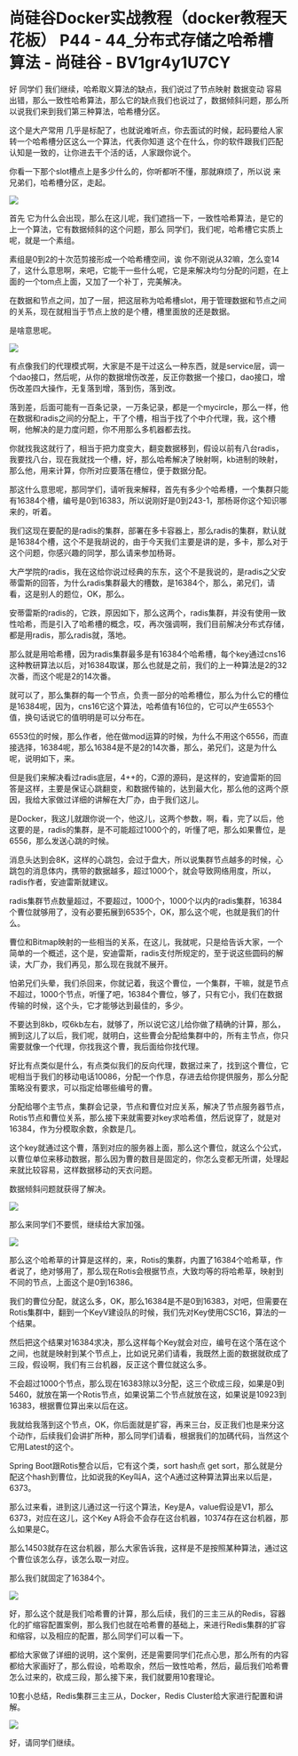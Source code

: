 # 尚硅谷Docker实战教程（docker教程天花板） P44 - 44_分布式存储之哈希槽算法 - 尚硅谷 - BV1gr4y1U7CY

好 同学们 我们继续，哈希取义算法的缺点，我们说过了节点映射 数据变动 容易出错，那么一致性哈希算法，那么它的缺点我们也说过了，数据倾斜问题，那么所以说我们来到我们第三种算法，哈希槽分区。

这个是大产常用 几乎是标配了，也就说难听点，你去面试的时候，起码要给人家转一个哈希槽分区这么一个算法，代表你知道 这个在什么，你的软件跟我们匹配 认知是一致的，让你进去干个活的话，人家跟你说个。

你看一下那个slot槽点上是多少什么的，你听都听不懂，那就麻烦了，所以说 来 兄弟们，哈希槽分区，走起。

![](img/7014eb816869c197cf9ac1b0b84e1d88_1.png)

首先 它为什么会出现，那么在这儿呢，我们遮挡一下，一致性哈希算法，是它的上一个算法，它有数据倾斜的这个问题，那么 同学们，我们呢，哈希槽它实质上呢，就是一个素组。

素组是0到2的十次范剪接形成一个哈希槽空间，诶 你不刚说从32嘛，怎么变14了，这什么意思啊，来吧，它能干一些什么呢，它是来解决均匀分配的问题，在上面的一个tom点上面，又加了一个补丁，完美解决。

在数据和节点之间，加了一层，把这层称为哈希槽slot，用于管理数据和节点之间的关系，现在就相当于节点上放的是个槽，槽里面放的还是数据。

是啥意思呢。

![](img/7014eb816869c197cf9ac1b0b84e1d88_3.png)

有点像我们的代理模式啊，大家是不是干过这么一种东西，就是service层，调一个dao接口，然后呢，从你的数据增伤改差，反正你数据一个接口，dao接口，增伤改差四大操作，无复落到增，落到伤，落到改。

落到差，后面可能有一百条记录，一万条记录，都是一个mycircle，那么一样，他在数据和radis之间的分配上，干了个槽，相当于找了个中介代理，我，这个槽啊，他解决的是力度问题，你不用那么多机器都去找。

你就找我这就行了，相当于把力度变大，翻变数据移到，假设以前有八台radis，我要找八台，现在我就找一个槽，好，那么哈希解决了映射啊，kb进制的映射，那么他，用来计算，你所对应要落在槽位，便于数据分配。

那这什么意思呢，那同学们，请听我来解释，首先有多少个哈希槽，一个集群只能有16384个槽，编号是0到16383，所以说刚好是0到243-1，那杨哥你这个知识哪来的，听着。

我们这现在要配的是radis的集群，部署在多卡容器上，那么radis的集群，默认就是16384个槽，这个不是我胡说的，由于今天我们主要是讲的是，多卡，那么对于这个问题，你感兴趣的同学，那么请来参加杨哥。

大产学院的radis，我在这给你说过经典的东东，这个不是我说的，是radis之父安蒂雷斯的回答，为什么radis集群最大的槽数，是16384个，那么，弟兄们，请看，这是别人的题位，OK，那么。

安蒂雷斯的radis的，它跌，原因如下，那么这两个，radis集群，并没有使用一致性哈希，而是引入了哈希槽的概念，哎，再次强调啊，我们目前解决分布式存储，都是用radis，那么radis就，落地。

那么就是用哈希槽，因为radis集群最多是有16384个哈希槽，每个key通过cns16这种教研算法以后，对16384取谋，那么也就是之前，我们的上一种算法是2的32次番，而这个呢是2的14次番。

就可以了，那么集群的每一个节点，负责一部分的哈希槽位，那么为什么它的槽位是16384呢，因为，cns16它这个算法，哈希值有16位的，它可以产生6553个值，换句话说它的值明明是可以分布在。

6553位的时候，那么作者，他在做mod运算的时候，为什么不用这个6556，而直接选择，16384呢，那么16384是不是2的14次番，那么，弟兄们，这是为什么呢，说明如下，来。

但是我们来解决看过radis底层，4++的，C源的源码，是这样的，安迪雷斯的回答是这样，主要是保证心跳翻变，和数据传输的，达到最大化，那么他的这两个原因，我给大家做过详细的讲解在大厂办，由于我们这儿。

是Docker，我这儿就跟你说一个，他这儿，这两个参数，啊，看，完了以后，他这要的是，radis的集群，是不可能超过1000个的，听懂了吧，那么如果曹位，是6556，那么发送心跳的时候。

消息头达到会8K，这样的心跳包，会过于盘大，所以说集群节点越多的时候，心跳包的消息体内，携带的数据越多，超过1000个，就会导致网络用度，所以，radis作者，安迪雷斯就建议。

radis集群节点数量超过，不要超过，1000个，1000个以内的radis集群，16384个曹位就够用了，没有必要拓展到6535个，OK，那么这个呢，也就是我们的什么。

曹位和Bitmap映射的一些相当的关系，在这儿，我就呢，只是给告诉大家，一个简单的一个概述，这个是，安迪雷斯，radis支付所规定的，至于说这些圆码的解读，大厂办，我们再见，那么现在我就不展开。

怕弟兄们头晕，我们杀回来，你就记着，我这个曹位，一个集群，干嘛，就是节点不超过，1000个节点，听懂了吧，16384个曹位，够了，只有它小，我们在数据传输的时候，这个头，它才能够达到最佳的，多少。

不要达到8kb，哎6kb左右，就够了，所以说它这儿给你做了精确的计算，那么，搁到这儿了以后，我们呢，就明白，这些曹会分配给集群中的，所有主节点，你只需要就像一个代理，你找我这个曹，我后面给你找代理。

好比有点类似是什么，有点类似我们的反向代理，数据过来了，找到这个曹位，它呢相当于我们的移动电话10086，分配一个作息，存进去给你提供服务，那么分配策略没有要求，可以指定给哪些编号的曹。

分配给哪个主节点，集群会记录，节点和曹位对应关系，解决了节点服务器节点，Rotis节点和曹位关系，那么接下来就需要对key求哈希值，然后说穿了，就是对16384，作为分模取余数，余数是几。

这个key就通过这个曹，落到对应的服务器上面，那么这个曹位，就这么个公式，以曹位单位来移动数据，那么因为曹的数目是固定的，你怎么变都无所谓，处理起来就比较容易，这样数据移动的天衣问题。

数据倾斜问题就获得了解决。

![](img/7014eb816869c197cf9ac1b0b84e1d88_5.png)

那么来同学们不要慌，继续给大家加强。

![](img/7014eb816869c197cf9ac1b0b84e1d88_7.png)

那么这个哈希草的计算是这样的，来，Rotis的集群，内置了16384个哈希草，作者说了，绝对够用了，那么现在Rotis会根据节点，大致均等的将哈希草，映射到不同的节点，上面这个是0到16386。

我们的曹位分配，就这么多，OK，那么16384是不是0到16383，对吧，但需要在Rotis集群中，翻到一个KeyV建设队的时候，我们先对Key使用CSC16，算法的一个结果。

然后把这个结果对16384求决，那么这样每个Key就会对应，编号在这个落在这个之间，也就是映射到某个节点上，比如说兄弟们请看，我既然上面的数据就砍成了三段，假设啊，我们有三台机器，反正这个曹位就这么多。

不会超过1000个节点，那么现在16383除以3分配，这三个砍成三段，如果是0到5460，就放在第一个Rotis节点，如果说第二个节点就放在这，如果说是10923到16383，根据曹位算出来以后在这。

我就给我落到这个节点，OK，你后面就是扩容，再来三台，反正我们也是来分这个动作，后续我们会讲扩所种，那么同学们请看，根据我们的加碼代码，当然这个它用Latest的这个。

Spring Boot跟Rotis整合以后，它有这个类，sort hash点 get sort，那么就是分配这个hash到曹位，比如说我的Key叫A，这个A通过这种算法算出来以后是，6373。

那么过来看，进到这儿通过这一行这个算法，Key是A，value假设是V1，那么6373，对应在这儿，这个Key A将会不会存在这台机器，10374存在这台机器，那么如果是C。

那么14503就存在这台机器，那么大家告诉我，这样是不是按照某种算法，通过这个曹位该怎么存，该怎么取一对应。

那么我们就固定了16384个。

![](img/7014eb816869c197cf9ac1b0b84e1d88_9.png)

好，那么这个就是我们哈希曹的计算，那么后续，我们的三主三从的Redis，容器化的扩缩容配置案例，那么我们也就在哈希曹的基础上，来进行Redis集群的扩容和缩容，以及相应的配置，那么同学们可以看一下。

都给大家做了详细的说明，这个案例，还是需要同学们花点心思，那么所有的内容都给大家画好了，那么假设，哈希取余，然后一致性哈希，然后，最后我们哈希曹怎么过来的，砍成三段，那么接下来，我们就要用10套理论。

10套小总结，Redis集群三主三从，Docker，Redis Cluster给大家进行配置和讲解。

![](img/7014eb816869c197cf9ac1b0b84e1d88_11.png)

好，请同学们继续。